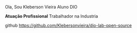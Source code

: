 Ola, Sou Kleberson Vieira Aluno DIO

**Atuação Profissional**
Trabalhador na Industria

github
https://github.com/Klebersonvieira/dio-lab-open-source
